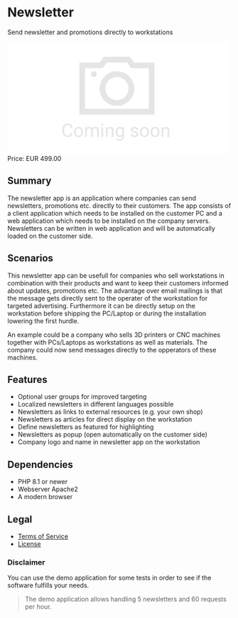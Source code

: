 # Newsletter

Send newsletter and promotions directly to workstations

<div class="splash">
    <img alt="Splash" src="/tpl/img/placeholder_splash.png">
    <div class="price">Price: EUR 499.00</div>
    <div class="purchase">
        <!--<a class="button" href="#">Demo</a>
        <a class="button" href="#">Buy</a>-->
    </div>
</div>

## Summary

The newsletter app is an application where companies can send newsletters, promotions etc. directly to their customers. The app consists of a client application which needs to be installed on the customer PC and a web application which needs to be installed on the company servers. Newsletters can be written in web application and will be automatically loaded on the customer side.

## Scenarios

This newsletter app can be usefull for companies who sell workstations in combination with their products and want to keep their customers informed about updates, promotions etc. The advantage over email mailings is that the message gets directly sent to the operater of the workstation for targeted advertising. Furthermore it can be directly setup on the workstation before shipping the PC/Laptop or during the installation lowering the first hurdle.

An example could be a company who sells 3D printers or CNC machines together with PCs/Laptops as workstations as well as materials. The company could now send messages directly to the opperators of these machines.

## Features

* Optional user groups for improved targeting
* Localized newsletters in different languages possible
* Newsletters as links to external resources (e.g. your own shop)
* Newsletters as articles for direct display on the workstation
* Define newsletters as featured for highlighting
* Newsletters as popup (open automatically on the customer side)
* Company logo and name in newsletter app on the workstation

## Dependencies

* PHP 8.1 or newer
* Webserver Apache2
* A modern browser

## Legal

* [Terms of Service](/en/terms)
* [License](/content/licenses/LICENSE%20V2.txt)

### Disclaimer

You can use the demo application for some tests in order to see if the software fulfills your needs.

> The demo application allows handling 5 newsletters and 60 requests per hour.
